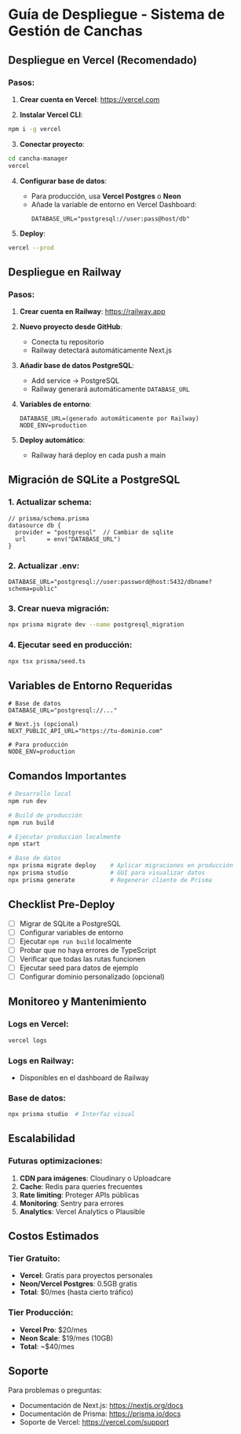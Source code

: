 # Guía de Despliegue - Sistema de Gestión de Canchas

## Despliegue en Vercel (Recomendado)

### Pasos:

1. **Crear cuenta en Vercel**: https://vercel.com

2. **Instalar Vercel CLI**:
```bash
npm i -g vercel
```

3. **Conectar proyecto**:
```bash
cd cancha-manager
vercel
```

4. **Configurar base de datos**:
   - Para producción, usa **Vercel Postgres** o **Neon**
   - Añade la variable de entorno en Vercel Dashboard:
     ```
     DATABASE_URL="postgresql://user:pass@host/db"
     ```

5. **Deploy**:
```bash
vercel --prod
```

## Despliegue en Railway

### Pasos:

1. **Crear cuenta en Railway**: https://railway.app

2. **Nuevo proyecto desde GitHub**:
   - Conecta tu repositorio
   - Railway detectará automáticamente Next.js

3. **Añadir base de datos PostgreSQL**:
   - Add service → PostgreSQL
   - Railway generará automáticamente `DATABASE_URL`

4. **Variables de entorno**:
   ```
   DATABASE_URL=(generado automáticamente por Railway)
   NODE_ENV=production
   ```

5. **Deploy automático**:
   - Railway hará deploy en cada push a main

## Migración de SQLite a PostgreSQL

### 1. Actualizar schema:
```prisma
// prisma/schema.prisma
datasource db {
  provider = "postgresql"  // Cambiar de sqlite
  url      = env("DATABASE_URL")
}
```

### 2. Actualizar .env:
```
DATABASE_URL="postgresql://user:password@host:5432/dbname?schema=public"
```

### 3. Crear nueva migración:
```bash
npx prisma migrate dev --name postgresql_migration
```

### 4. Ejecutar seed en producción:
```bash
npx tsx prisma/seed.ts
```

## Variables de Entorno Requeridas

```env
# Base de datos
DATABASE_URL="postgresql://..."

# Next.js (opcional)
NEXT_PUBLIC_API_URL="https://tu-dominio.com"

# Para producción
NODE_ENV=production
```

## Comandos Importantes

```bash
# Desarrollo local
npm run dev

# Build de producción
npm run build

# Ejecutar producción localmente
npm start

# Base de datos
npx prisma migrate deploy    # Aplicar migraciones en producción
npx prisma studio            # GUI para visualizar datos
npx prisma generate          # Regenerar cliente de Prisma
```

## Checklist Pre-Deploy

- [ ] Migrar de SQLite a PostgreSQL
- [ ] Configurar variables de entorno
- [ ] Ejecutar `npm run build` localmente
- [ ] Probar que no haya errores de TypeScript
- [ ] Verificar que todas las rutas funcionen
- [ ] Ejecutar seed para datos de ejemplo
- [ ] Configurar dominio personalizado (opcional)

## Monitoreo y Mantenimiento

### Logs en Vercel:
```bash
vercel logs
```

### Logs en Railway:
- Disponibles en el dashboard de Railway

### Base de datos:
```bash
npx prisma studio  # Interfaz visual
```

## Escalabilidad

### Futuras optimizaciones:
1. **CDN para imágenes**: Cloudinary o Uploadcare
2. **Cache**: Redis para queries frecuentes
3. **Rate limiting**: Proteger APIs públicas
4. **Monitoring**: Sentry para errores
5. **Analytics**: Vercel Analytics o Plausible

## Costos Estimados

### Tier Gratuito:
- **Vercel**: Gratis para proyectos personales
- **Neon/Vercel Postgres**: 0.5GB gratis
- **Total**: $0/mes (hasta cierto tráfico)

### Tier Producción:
- **Vercel Pro**: $20/mes
- **Neon Scale**: $19/mes (10GB)
- **Total**: ~$40/mes

## Soporte

Para problemas o preguntas:
- Documentación de Next.js: https://nextjs.org/docs
- Documentación de Prisma: https://prisma.io/docs
- Soporte de Vercel: https://vercel.com/support
